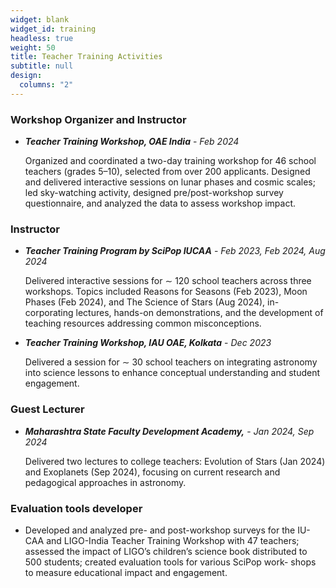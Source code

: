 ```yaml
---
widget: blank
widget_id: training
headless: true
weight: 50
title: Teacher Training Activities
subtitle: null
design:
  columns: "2"
---
```

### **Workshop Organizer and Instructor**

* ***Teacher Training Workshop, OAE India***  - *Feb 2024*

  Organized and coordinated a two-day training workshop for 46 school teachers (grades 5–10), selected
from over 200 applicants. Designed and delivered interactive sessions on lunar phases and cosmic
scales; led sky-watching activity, designed pre/post-workshop survey questionnaire, and analyzed the
data to assess workshop impact.

### **Instructor**

* ***Teacher Training Program by SciPop IUCAA*** - *Feb 2023, Feb 2024, Aug 2024*
  
  Delivered interactive sessions for ∼ 120 school teachers across three workshops. Topics included
Reasons for Seasons (Feb 2023), Moon Phases (Feb 2024), and The Science of Stars (Aug 2024), in-
corporating lectures, hands-on demonstrations, and the development of teaching resources addressing
common misconceptions.

* ***Teacher Training Workshop, IAU OAE, Kolkata*** - *Dec 2023*
  
  Delivered a session for ∼ 30 school teachers on integrating astronomy into science lessons to enhance
conceptual understanding and student engagement.

### **Guest Lecturer**

* ***Maharashtra State Faculty Development Academy,*** - *Jan 2024, Sep 2024*
  
  Delivered two lectures to college teachers: Evolution of Stars (Jan 2024) and Exoplanets (Sep 2024),
focusing on current research and pedagogical approaches in astronomy.

### **Evaluation tools developer**
  
*  Developed and analyzed pre- and post-workshop surveys for the IU-
CAA and LIGO-India Teacher Training Workshop with 47 teachers; assessed the impact of LIGO’s
children’s science book distributed to 500 students; created evaluation tools for various SciPop work-
shops to measure educational impact and engagement.
